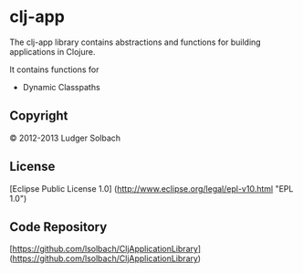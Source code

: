 clj-app
=======
The clj-app library contains abstractions and functions for building applications in Clojure.

It contains functions for
* Dynamic Classpaths

Copyright
---------
© 2012-2013 Ludger Solbach

License
-------
[Eclipse Public License 1.0] (http://www.eclipse.org/legal/epl-v10.html "EPL 1.0")

Code Repository
---------------
[https://github.com/lsolbach/CljApplicationLibrary] (https://github.com/lsolbach/CljApplicationLibrary)

